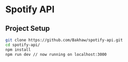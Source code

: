 # Spotify API

## Project Setup

```bash
git clone https://github.com/Bakhaw/spotify-api.git
cd spotify-api/
npm install
npm run dev // now running on localhost:3000
```
